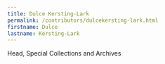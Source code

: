 ```yaml
---
title: Dulce Kersting-Lark
permalink: /contributors/dulcekersting-lark.html
firstname: Dulce
lastname: Kersting-Lark
---
```


Head, Special Collections and Archives
